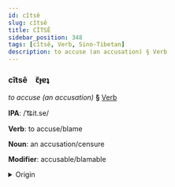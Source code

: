 ```yaml
---
id: cîtsê
slug: cîtsê
title: CÎTSÊ
sidebar_position: 348
tags: [cîtsê, Verb, Sino-Tibetan]
description: to accuse (an accusation) § Verb
---
```


### cîtsê&emsp;<span kind="abugida">ꞇ̆ɟɐʇ</span>

*to accuse (an accusation)* **§** [Verb](../../tags/Verb)

**IPA**: /ˈt͡ɕit.se/

**Verb**: to accuse/blame

**Noun**: an accusation/censure

**Modifier**: accusable/blamable

<details>
    <summary>Origin</summary>
    Mandarin 指責 zhǐzé /ʈʂǐtsé/<br/>
    <em>Sino-Tibetan Language Family</em>
</details>